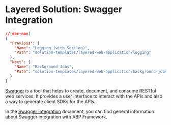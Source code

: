 # Layered Solution: Swagger Integration

```json
//[doc-nav]
{
  "Previous": {
    "Name": "Logging (with Serilog)",
    "Path": "solution-templates/layered-web-application/logging"
  },
  "Next": {
    "Name": "Background Jobs",
    "Path": "solution-templates/layered-web-application/background-jobs"
  }
}
```

[Swagger](https://swagger.io/) is a tool that helps to create, document, and consume RESTful web services. It provides a user interface to interact with the APIs and also a way to generate client SDKs for the APIs.

In the [Swagger Integration](../../framework/api-development/swagger.md) document, you can find general information about Swagger integration with ABP Framework.
